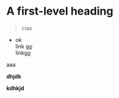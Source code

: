 # A first-level heading
> ciao
* ok<br>
link [go](https://google.com)<br>
link[go](../testITSpisa)



aaa


<b>dhjdk<b>


kdhkjd
